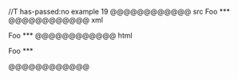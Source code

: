 //T has-passed:no
example 19
@@@@@@@@@@@@ src
Foo
    ***
@@@@@@@@@@@@ xml
<?xml version="1.0" encoding="UTF-8"?>
<!DOCTYPE document SYSTEM "CommonMark.dtd">
<document xmlns="http://commonmark.org/xml/1.0">
  <paragraph>
    <text>Foo</text>
    <softbreak />
    <text>***</text>
  </paragraph>
</document>
@@@@@@@@@@@@ html
<p>Foo
***</p>
@@@@@@@@@@@@
